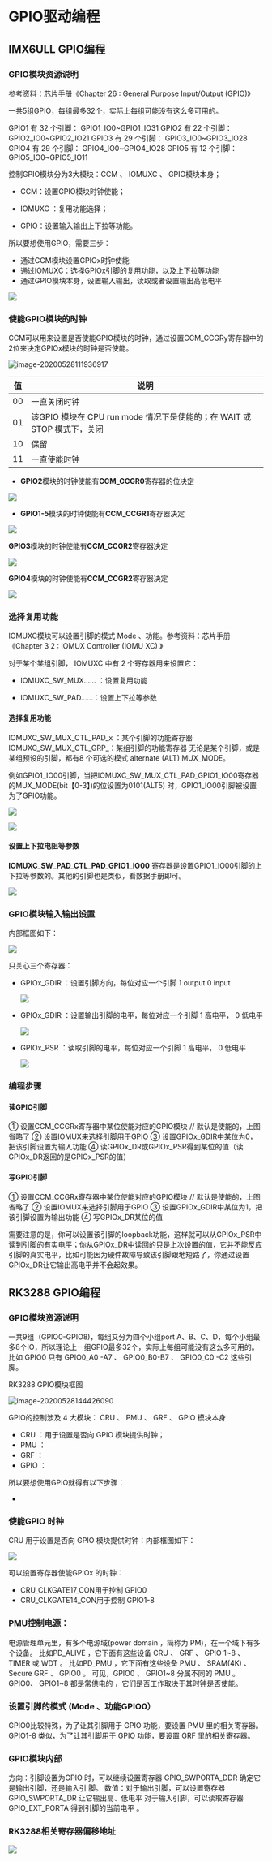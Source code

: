 # GPIO驱动编程

## IMX6ULL GPIO编程

### GPIO模块资源说明

参考资料：芯片手册《Chapter 26 : General Purpose Input/Output (GPIO)》

一共5组GPIO，每组最多32个，实际上每组可能没有这么多可用的。

GPIO1 有 32 个引脚： GPIO1_IO0~GPIO1_IO31
GPIO2 有 22 个引脚： GPIO2_IO0~GPIO2_IO21
GPIO3 有 29 个引脚： GPIO3_IO0~GPIO3_IO28
GPIO4 有 29 个引脚： GPIO4_IO0~GPIO4_IO28
GPIO5 有 12 个引脚： GPIO5_IO0~GPIO5_IO11

控制GPIO模块分为3大模块：CCM 、 IOMUXC 、 GPIO模块本身；

- CCM：设置GPIO模块时钟使能；

- IOMUXC ：复用功能选择；
- GPIO：设置输入输出上下拉等功能。

所以要想使用GPIO，需要三步：

- 通过CCM模块设置GPIOx时钟使能
- 通过IOMUXC：选择GPIOx引脚的复用功能，以及上下拉等功能
- 通过GPIO模块本身，设置输入输出，读取或者设置输出高低电平

![](media/image-20200528112439356.png)

### 使能GPIO模块的时钟

CCM可以用来设置是否使能GPIO模块的时钟，通过设置CCM_CCGRy寄存器中的2位来决定GPIOx模块的时钟是否使能。

![image-20200528111936917](media/image-20200528111936917.png)

| 值   | 说明                                                         |
| ---- | ------------------------------------------------------------ |
| 00   | 一直关闭时钟                                                 |
| 01   | 该GPIO 模块在 CPU run mode 情况下是使能的；在 WAIT 或 STOP 模式下，关闭 |
| 10   | 保留                                                         |
| 11   | 一直使能时钟                                                 |

- **GPIO2**模块的时钟使能有**CCM_CCGR0**寄存器的位决定

![](media/image-20200528112406457.png)

- **GPIO1-5**模块的时钟使能有**CCM_CCGR1**寄存器决定

![](media/image-20200528112545064.png)

**GPIO3**模块的时钟使能有**CCM_CCGR2**寄存器决定

![](media/image-20200528112632155.png)

**GPIO4**模块的时钟使能有**CCM_CCGR2**寄存器决定

![](media/image-20200528112705015.png)



 ### 选择复用功能

IOMUXC模块可以设置引脚的模式 Mode 、功能。参考资料：芯片手册《Chapter 3 2 : IOMUX Controller (IOMU XC) 》

对于某个某组引脚， IOMUXC 中有 2 个寄存器用来设置它：

- IOMUXC_SW_MUX…… ：设置复用功能

- IOMUXC_SW_PAD……：设置上下拉等参数

#### 选择复用功能

IOMUXC_SW_MUX_CTL_PAD_x ：某个引脚的功能寄存器
IOMUXC_SW_MUX_CTL_GRP_<GROUP NAME>：某组引脚的功能寄存器
无论是某个引脚，或是某组预设的引脚，都有8 个可选的模式 alternate (ALT) MUX_MODE。

例如GPIO1_IO00引脚，当把IOMUXC_SW_MUX_CTL_PAD_GPIO1_IO00寄存器的MUX_MODE(bit【0-3】)的位设置为0101(ALT5) 时，GPIO1_IO00引脚被设置为了GPIO功能。

![](media/image-20200528114526303.png)

![](media/image-20200528133554270.png)

#### 设置上下拉电阻等参数

**IOMUXC_SW_PAD_CTL_PAD_GPIO1_IO00** 寄存器是设置GPIO1_IO00引脚的上下拉等参数的。其他的引脚也是类似，看数据手册即可。

![](media/image-20200528135713459.png)

### GPIO模块输入输出设置

内部框图如下：

![](media/image-20200528140303517.png)

只关心三个寄存器：

- GPIOx_GDIR ：设置引脚方向，每位对应一个引脚 1 output 0 input

  ![](media/image-20200528140504162.png)

- GPIOx_GDIR ：设置输出引脚的电平，每位对应一个引脚 1 高电平， 0 低电平

  ![](media/image-20200528140544881.png)

- GPIOx_PSR ：读取引脚的电平，每位对应一个引脚 1 高电平， 0 低电平

  ![](media/image-20200528140603236.png)

### 编程步骤

#### 读GPIO引脚

① 设置CCM_CCGRx寄存器中某位使能对应的GPIO模块 // 默认是使能的，上图省略了
② 设置IOMUX来选择引脚用于GPIO
③ 设置GPIOx_GDIR中某位为0，把该引脚设置为输入功能
④ 读GPIOx_DR或GPIOx_PSR得到某位的值（读GPIOx_DR返回的是GPIOx_PSR的值）

#### 写GPIO引脚

① 设置CCM_CCGRx寄存器中某位使能对应的GPIO模块 // 默认是使能的，上图省略了
② 设置IOMUX来选择引脚用于GPIO
③ 设置GPIOx_GDIR中某位为1，把该引脚设置为输出功能
④ 写GPIOx_DR某位的值

需要注意的是，你可以设置该引脚的loopback功能，这样就可以从GPIOx_PSR中读到引脚的有实电平；你从GPIOx_DR中读回的只是上次设置的值，它并不能反应引脚的真实电平，比如可能因为硬件故障导致该引脚跟地短路了，你通过设置GPIOx_DR让它输出高电平并不会起效果。



## RK3288 GPIO编程

### GPIO模块资源说明

一共9组（GPIO0-GPIO8)，每组又分为四个小组port A、B、C、D，每个小组最多8个IO，所以理论上一组GPIO最多32个，实际上每组可能没有这么多可用的。比如 GPIO0 只有 GPIO0_A0 -A7 、 GPIO0_B0-B7 、 GPIO0_C0
-C2 这些引脚。

RK3288 GPIO模块框图

![image-20200528144426090](media/image-20200528144426090.png)



 GPIO的控制涉及 4 大模块： CRU 、 PMU 、 GRF 、 GPIO 模块本身

- CRU ：用于设置是否向 GPIO 模块提供时钟；
- PMU ：
- GRF ：
- GPIO ：

所以要想使用GPIO就得有以下步骤：

- 



### 使能GPIO 时钟

CRU 用于设置是否向 GPIO 模块提供时钟：内部框图如下：

![](media/image-20200528143100621.png)

可以设置寄存器使能GPIOx 的时钟：

- CRU_CLKGATE17_CON用于控制 GPIO0
- CRU_CLKGATE14_CON用于控制 GPIO1-8

### PMU控制电源：

电源管理单元里，有多个电源域(power domain ，简称为 PM)，在一个域下有多个设备。
比如PD_ALIVE ，它下面有这些设备 CRU 、 GRF 、 GPIO 1~8 、 TIMER 或 WDT 。
比如PD_PMU ，它下面有这些设备 PMU 、 SRAM(4K) 、 Secure GRF 、 GPIO0 。
可见，GPIO0 、 GPIO1~8 分属不同的 PMU 。GPIO0、 GPIO1~8 都是常供电的 ，它们是否工作取决于其时钟是否使能。

### 设置引脚的模式 (Mode 、功能GPIO0）

GPIO0比较特殊，为了让其引脚用于 GPIO 功能，要设置 PMU 里的相关寄存器。
GPIO1-8 类似，为了让其引脚用于 GPIO 功能，要设置 GRF 里的相关寄存器。

### GPIO模块内部

方向：引脚设置为GPIO 时，可以继续设置寄存器 GPIO_SWPORTA_DDR 确定它是输出引脚，还是输入引
脚。
数值：对于输出引脚，可以设置寄存器GPIO_SWPORTA_DR 让它输出高、低电平
对于输入引脚，可以读取寄存器 GPIO_EXT_PORTA 得到引脚的当前电平 。

### RK3288相关寄存器偏移地址



![](media/image-20200528144139260.png)